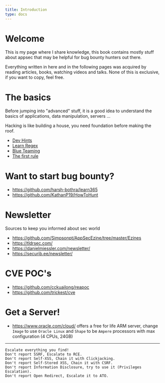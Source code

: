 ```yaml
---
title: Introduction
type: docs
---
```


# Welcome

This is my page where I share knowledge, this book contains mostly stuff about appsec that may be helpful for bug bounty hunters out there.

Everything written in here and in the following pages was acquired by reading articles, books, watching videos and talks. None of this is exclusive, if you want to copy, feel free.

# The basics

Before jumping into "advanced" stuff, it is a good idea to understand the basics of applications, data manipulation, servers ...

Hacking is like building a house, you need foundation before making the roof.

- [Dev Hints](https://devhints.io/)
- [Learn Regex](https://github.com/ziishaned/learn-regex)
- [Blue Teaming](https://www.blueteamsacademy.com/)
- [The first rule](https://sol.gfxile.net/dontask.html)

# Want to start bug bounty?

- https://github.com/harsh-bothra/learn365
- https://github.com/KathanP19/HowToHunt

# Newsletter

Sources to keep you informed about sec world

- https://github.com/Simpsonpt/AppSecEzine/tree/master/Ezines
- https://tldrsec.com/
- https://danielmiessler.com/newsletter/
- https://securib.ee/newsletter/

# CVE POC's

- https://github.com/cckuailong/reapoc
- https://github.com/trickest/cve

# Get a Server!

- https://www.oracle.com/cloud/ offers a free for life ARM server, change `Image` to use `Oracle Linux` and `Shape` to be `Ampere` processors with max configuration (4 CPUs, 24GB)

-----

```
Escalate everything you find!
Don't report SSRF, Escalate to RCE.
Don't report Self-XSS, Chain it with Clickjacking.
Don't report Self-Stored XSS, Chain it with CSRF.
Don't report Information Disclosure, try to use it (Privileges Escalation).
Don't report Open Redirect, Escalate it to ATO.
```
